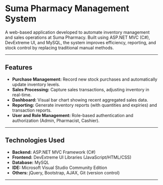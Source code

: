 # Suma  Pharmacy Management System

A web-based application developed to automate inventory management and sales operations at Suma Pharmacy. Built using ASP.NET MVC (C#), DevExtreme UI, and MySQL, the system improves efficiency, reporting, and stock control by replacing traditional manual methods.

---

## Features

- **Purchase Management:** Record new stock purchases and automatically update inventory levels.
- **Sales Processing:** Capture sales transactions, adjusting inventory in real-time.
- **Dashboard:** Visual bar chart showing recent aggregated sales data.
- **Reporting:** Generate inventory reports (with quantities and expiries) and transaction reports.
- **User and Role Management:** Role-based authentication and authorization (Admin, Pharmacist, Cashier).

---

## Technologies Used

- **Backend:** ASP.NET MVC Framework (C#)  
- **Frontend:** DevExtreme UI Libraries (JavaScript/HTML/CSS)  
- **Database:** MySQL  
- **IDE:** Microsoft Visual Studio Community Edition  
- **Others:** jQuery, Bootstrap, AJAX, Git (version control)

---

